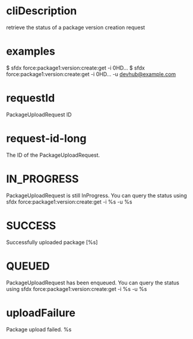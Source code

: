 # cliDescription

retrieve the status of a package version creation request

# examples

$ sfdx force:package1:version:create:get -i 0HD...
$ sfdx force:package1:version:create:get -i 0HD... -u devhub@example.com

# requestId

PackageUploadRequest ID

# request-id-long

The ID of the PackageUploadRequest.

# IN_PROGRESS

PackageUploadRequest is still InProgress. You can query the status using
sfdx force:package1:version:create:get -i %s -u %s

# SUCCESS

Successfully uploaded package [%s]

# QUEUED

PackageUploadRequest has been enqueued. You can query the status using
sfdx force:package1:version:create:get -i %s -u %s

# uploadFailure

Package upload failed.
%s
